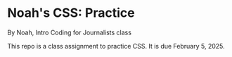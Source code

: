 # Noah's CSS: Practice

By Noah, Intro Coding for Journalists class

This repo is a class assignment to practice CSS. It is due February 5, 2025.
